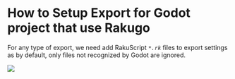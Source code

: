 # How to Setup Export for Godot project that use Rakugo

For any type of export, we need add RakuScript  *`*.rk`* files to export settings as by default, only files not recognized by Godot are ignored.

![](export-resources.png)
